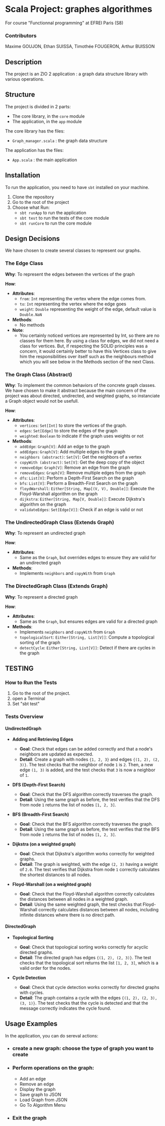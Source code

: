 # Scala Project: graphes algorithmes
For course "Functionnal programming" at EFREI Paris (S8)

### Contributors
Maxime GOUJON, Ethan SUISSA, Timothée FOUGERON, Arthur BUISSON

## Description
The project is an ZIO 2 application : a graph data structure library with various operations.

## Structure
The project is divided in 2 parts:
- The core library, in the `core` module
- The application, in the `app` module

The core library has the files:
- `Graph_manager.scala` : the graph data structure

The application has the files:
- `App.scala` : the main application

## Installation
To run the application, you need to have `sbt` installed on your machine.
1) Clone the repository
2) Go to the root of the project
3) Choose what Run:
   - `sbt runApp` to run the application
   - `sbt test` to run the tests of the core module
   - `sbt runCore` to run the core module

## Design Decisions

We have chosen to create several classes to represent our graphs.

### The Edge Class

**Why**: To represent the edges between the vertices of the graph

**How**:
- **Attributes**:
    - `from`: `Int` representing the vertex where the edge comes from.
    - `to`: `Int` representing the vertex where the edge goes
    - `weight`: `Double` representing the weight of the edge, default value is `Double.NaN`
- **Methods**:
    - No methods
- **Note**:
  - You certainly noticed vertices are represented by Int, so there are no classes for them here. By using a class for edges, we did not need a class for vertices. But, if respecting the SOLID principles was a concern, it would certainly better to have this Vertices class to give him the responsibilities over itself such as the neighbours method which you will see below in the Methods section of the next Class.

### The Graph Class (Abstract)

**Why**: To implement the common behaviors of the concrete graph classes. We have chosen to make it abstract because the main concern of the project was about directed, undirected, and weighted graphs, so instanciate a Graph object would not be usefull.  

**How**:
- **Attributes**:
    - `vertices`: `Set[Int]` to store the vertices of the graph.
    - `edges`: `Set[Edge]` to store the edges of the graph
    - `weighted`: `Boolean` to indicate if the graph uses weights or not
- **Methods**:
    - `addEdge`: `Graph[V]`: Add an edge to the graph
    - `addEdges`: `Graph[V]`: Add multiple edges to the graph
    - `neighbors (abstract)`: `Set[V]`: Get the neighbors of a vertex
    - `copyWith (abstract)`: `Set[V]`: Get the deep copy of the object
    - `removeEdge`: `Graph[V]`: Remove an edge from the graph
    - `removeEdges`: `Graph[V]`: Remove multiple edges from the graph
    - `dfs`: `List[V]`: Perform a Depth-First Search on the graph
    - `bfs`: `List[V]`: Perform a Breadth-First Search on the graph
    - `floydWarshall`: `Either[String, Map[(V, V), Double]]`: Execute the Floyd-Warshall algorithm on the graph
    - `dijkstra`: `Either[String, Map[V, Double]]`: Execute Dijkstra's algorithm on the graph
    - `validateEdges`: `Set[Edge[V]]`: Check if an edge is valid or not

### The UndirectedGraph Class (Extends Graph)

**Why**: To represent an undirected graph

**How**:
- **Attributes**:
    - Same as the `Graph`, but overrides edges to ensure they are valid for an undirected graph
- **Methods**:
    - Implements `neighbors` and `copyWith` from `Graph`

### The DirectedGraph Class (Extends Graph)

**Why**: To represent a directed graph

**How**:
- **Attributes**:
    - Same as the `Graph`, but ensures edges are valid for a directed graph
- **Methods**:
    - Implements `neighbors` and `copyWith` from `Graph`
    - `topologicalSort`: `Either[String, List[V]]`: Compute a topological sorting of the graph
    - `detectCycle`: `Either[String, List[V]]`: Detect if there are cycles in the graph


## TESTING

### How to Run the Tests
1. Go to the root of the project.
2. open a Terminal
3. Set "sbt test"

### Tests Overview

#### UndirectedGraph

- **Adding and Retrieving Edges**
  - **Goal**: Check that edges can be added correctly and that a node's neighbors are updated as expected.
  - **Detail**: Create a graph with nodes `{1, 2, 3}` and edges `{(1, 2), (2, 3)}`. The test checks that the neighbor of node `1` is `2`. Then, a new edge `(1, 3)` is added, and the test checks that `3` is now a neighbor of `1`.

- **DFS (Depth-First Search)**
  - **Goal**: Check that the DFS algorithm correctly traverses the graph.
  - **Detail**: Using the same graph as before, the test verifies that the DFS from node `1` returns the list of nodes `[1, 2, 3]`.

- **BFS (Breadth-First Search)**
  - **Goal**: Check that the BFS algorithm correctly traverses the graph.
  - **Detail**: Using the same graph as before, the test verifies that the BFS from node `1` returns the list of nodes `[1, 2, 3]`.

- **Dijkstra (on a weighted graph)**
  - **Goal**: Check that Dijkstra's algorithm works correctly for weighted graphs.
  - **Detail**: The graph is weighted, with the edge `(2, 3)` having a weight of `2.0`. The test verifies that Dijkstra from node `1` correctly calculates the shortest distances to all nodes.

- **Floyd-Warshall (on a weighted graph)**
  - **Goal**: Check that the Floyd-Warshall algorithm correctly calculates the distances between all nodes in a weighted graph.
  - **Detail**: Using the same weighted graph, the test checks that Floyd-Warshall correctly calculates distances between all nodes, including infinite distances where there is no direct path.

#### DirectedGraph

- **Topological Sorting**
  - **Goal**: Check that topological sorting works correctly for acyclic directed graphs.
  - **Detail**: The directed graph has edges `{(1, 2), (2, 3)}`. The test checks that the topological sort returns the list `[1, 2, 3]`, which is a valid order for the nodes.

- **Cycle Detection**
  - **Goal**: Check that cycle detection works correctly for directed graphs with cycles.
  - **Detail**: The graph contains a cycle with the edges `{(1, 2), (2, 3), (3, 1)}`. The test checks that the cycle is detected and that the message correctly indicates the cycle found.

## Usage Examples
In the application, you can do sereval actions:

- ### create a new graph: choose the type of graph you want to create
- ### Perform operations on the graph:
  - Add an edge
  - Remove an edge
  - Display the graph
  - Save graph to JSON
  - Load Graph from JSON
  - Go To Algorithm Menu
- ### Exit the graph
